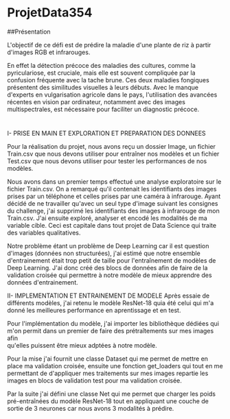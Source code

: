# ProjetData354
##Présentation

  L'objectif de ce défi est de prédire la maladie d'une plante de riz à partir d'images RGB et infrarouges. 
  
En effet la détection précoce des maladies des cultures, comme la pyriculariose, est cruciale, mais elle est souvent compliquée par la confusion fréquente avec la tache brune. Ces deux maladies fongiques présentent des similitudes visuelles à leurs débuts. Avec le manque d'experts en vulgarisation agricole dans le pays, l'utilisation des avancées récentes en vision par ordinateur, notamment avec des images multispectrales, est nécessaire pour faciliter un diagnostic précoce.
 
#

I- PRISE EN MAIN ET EXPLORATION ET PREPARATION DES DONNEES

Pour la réalisation du projet, nous avons reçu un dossier Image, un fichier Train.csv que nous devons utiliser pour entraîner nos modèles et un fichier Test.csv que  nous devons utiliser pour tester les performances de nos modèles.

Nous avons dans un premier temps effectué une analyse exploratoire sur le fichier Train.csv. On a remarqué qu'il contenait les identifiants des images prises par un téléphone et celles prises par une caméra à infrarouge. Ayant décidé de ne travailler qu'avec un seul type d'image suivant les consignes du challenge, j'ai supprimé les identifiants des images à infrarouge de mon Train.csv. J'ai ensuite exploré, analyser et encodé les modalités de ma variable cible. Ceci est capitale dans tout projet de Data Science qui traite des variables qualitatives.

Notre problème étant un problème de Deep Learning car il est question d'images (données non structurées), j'ai estimé que notre ensemble d'entrainement était trop petit de taille pour l'entraînement de modèles de Deep Learning. J'ai donc créé des blocs de données afin de faire de la validation croisée qui permettre à notre modèle de mieux apprendre des données d'entrainement.  

II- IMPLEMENTATION ET ENTRAINEMENT DE MODELE
 Après essaie de différents modèles, j'ai retenu le modèle ResNet-18 quia été celui qui m'a donné les meilleures performance en aprentissage et en test.
 
 Pour l'implémentation du modèle, j'ai importer les bibliothèque dédiées qui m'on permit dans un premier de faire des prétraîtements sur mes images afin   
qu'elles puissent être mieux adptées à notre modèle.

Pour la mise j'ai fournit une classe Dataset qui me permet de mettre en place ma validation croisée, ensuite une fonction get_loaders qui tout en me permettant de d'appliquer mes traitements sur mes images repartie les images en blocs de validation test pour ma validation croisée.

Par la suite j'ai défini une classe Net qui me permet que charger les poids pré-entraînées du modèle ResNet-18 tout en appliquant une couche de sortie de 3 neurones car nous avons 3 modalités à prédire. 




